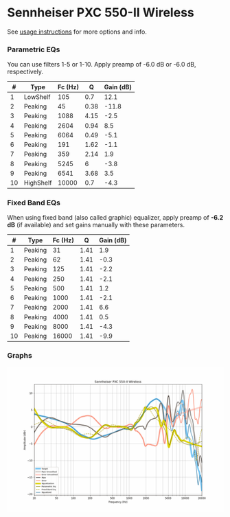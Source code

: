 # Sennheiser PXC 550-II Wireless
See [usage instructions](https://github.com/jaakkopasanen/AutoEq#usage) for more options and info.

### Parametric EQs
You can use filters 1-5 or 1-10. Apply preamp of -6.0 dB or -6.0 dB, respectively.

|   # | Type      |   Fc (Hz) |    Q |   Gain (dB) |
|-----|-----------|-----------|------|-------------|
|   1 | LowShelf  |       105 | 0.7  |        12.1 |
|   2 | Peaking   |        45 | 0.38 |       -11.8 |
|   3 | Peaking   |      1088 | 4.15 |        -2.5 |
|   4 | Peaking   |      2604 | 0.94 |         8.5 |
|   5 | Peaking   |      6064 | 0.49 |        -5.1 |
|   6 | Peaking   |       191 | 1.62 |        -1.1 |
|   7 | Peaking   |       359 | 2.14 |         1.9 |
|   8 | Peaking   |      5245 | 6    |        -3.8 |
|   9 | Peaking   |      6541 | 3.68 |         3.5 |
|  10 | HighShelf |     10000 | 0.7  |        -4.3 |

### Fixed Band EQs
When using fixed band (also called graphic) equalizer, apply preamp of **-6.2 dB** (if available) and set gains manually with these parameters.

|   # | Type    |   Fc (Hz) |    Q |   Gain (dB) |
|-----|---------|-----------|------|-------------|
|   1 | Peaking |        31 | 1.41 |         1.9 |
|   2 | Peaking |        62 | 1.41 |        -0.3 |
|   3 | Peaking |       125 | 1.41 |        -2.2 |
|   4 | Peaking |       250 | 1.41 |        -2.1 |
|   5 | Peaking |       500 | 1.41 |         1.2 |
|   6 | Peaking |      1000 | 1.41 |        -2.1 |
|   7 | Peaking |      2000 | 1.41 |         6.6 |
|   8 | Peaking |      4000 | 1.41 |         0.5 |
|   9 | Peaking |      8000 | 1.41 |        -4.3 |
|  10 | Peaking |     16000 | 1.41 |        -9.9 |

### Graphs
![](./Sennheiser%20PXC%20550-II%20Wireless.png)
